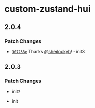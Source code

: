 # custom-zustand-hui

## 2.0.4

### Patch Changes

- [`307938e`](https://github.com/sherlockyh/react-state-management-study/commit/307938efb3d3ce38526fba30b5007cdcfebe73ab) Thanks [@sherlockyh](https://github.com/sherlockyh)! - init3

## 2.0.3

### Patch Changes

- init2

- init
